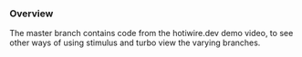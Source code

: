 ### Overview

The master branch contains code from the hotiwire.dev demo video, to see other ways of using stimulus and turbo view the varying branches.